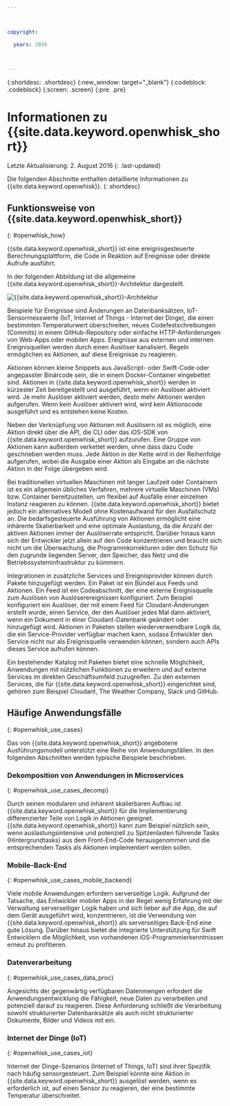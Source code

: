 ```yaml
---

 

copyright:

  years: 2016

 

---
```


{:shortdesc: .shortdesc}
{:new_window: target="_blank"}
{:codeblock: .codeblock}
{:screen: .screen}
{:pre: .pre}

# Informationen zu {{site.data.keyword.openwhisk_short}}

Letzte Aktualisierung: 2. August 2016
{: .last-updated}

Die folgenden Abschnitte enthalten detaillierte Informationen zu {{site.data.keyword.openwhisk}}.
{: shortdesc}

## Funktionsweise von {{site.data.keyword.openwhisk_short}}
{: #openwhisk_how}

{{site.data.keyword.openwhisk_short}} ist eine ereignisgesteuerte Berechnungsplattform, die Code in Reaktion auf Ereignisse oder direkte Aufrufe ausführt.

In der folgenden Abbildung ist die allgemeine {{site.data.keyword.openwhisk_short}}-Architektur dargestellt.

![{{site.data.keyword.openwhisk_short}}-Architektur](OpenWhisk.png)

Beispiele für Ereignisse sind Änderungen an Datenbanksätzen, IoT-Sensormesswerte (IoT, Internet of Things - Internet der Dinge), die einen bestimmten Temperaturwert überschreiten, neues Codefestschreibungen (Commits) in einem GitHub-Repository oder einfache HTTP-Anforderungen von Web-Apps oder mobilen Apps. Ereignisse aus externen und internen Ereignisquellen werden durch einen Auslöser kanalisiert. Regeln ermöglichen es Aktionen, auf diese Ereignisse zu reagieren.

Aktionen können kleine Snippets aus JavaScript- oder Swift-Code oder angepasster Binärcode sein, die in einem Docker-Container eingebettet sind. Aktionen in {{site.data.keyword.openwhisk_short}} werden in kürzester Zeit bereitgestellt und ausgeführt, wenn ein Auslöser aktiviert wird. Je mehr Auslöser aktiviert werden, desto mehr Aktionen werden aufgerufen. Wenn kein Auslöser aktiviert wird, wird kein Aktionscode ausgeführt und es entstehen keine Kosten.

Neben der Verknüpfung von Aktionen mit Auslösern ist es möglich, eine Aktion direkt über die API, die CLI oder das iOS-SDK von {{site.data.keyword.openwhisk_short}} aufzurufen. Eine Gruppe von Aktionen kann außerdem verkettet werden, ohne dass dazu Code geschrieben werden muss. Jede Aktion in der Kette wird in der Reihenfolge aufgerufen, wobei die Ausgabe einer Aktion als Eingabe an die nächste Aktion in der Folge übergeben wird.

Bei traditionellen virtuellen Maschinen mit langer Laufzeit oder Containern ist es ein allgemein übliches Verfahren, mehrere virtuelle Maschinen (VMs) bzw. Container bereitzustellen, um flexibel auf Ausfälle einer einzelnen Instanz reagieren zu können. {{site.data.keyword.openwhisk_short}} bietet jedoch ein alternatives Modell ohne Kostenaufwand für den Ausfallschutz an. Die bedarfsgesteuerte Ausführung von Aktionen ermöglicht eine inhärente Skalierbarkeit und eine optimale Auslastung, da die Anzahl der aktiven Aktionen immer der Auslöserrate entspricht. Darüber hinaus kann sich der Entwickler jetzt allein auf den Code konzentrieren und braucht sich nicht um die Überwachung, die Programmkorrekturen oder den Schutz für den zugrunde liegenden Server, den Speicher, das Netz und die Betriebssysteminfrastruktur zu kümmern.

Integrationen in zusätzliche Services und Ereignisprovider können durch Pakete hinzugefügt werden. Ein Paket ist ein Bündel aus Feeds und Aktionen. Ein Feed ist ein Codeabschnitt, der eine externe Ereignisquelle zum Auslösen von Auslöserereignissen konfiguriert. Zum Beispiel konfiguriert ein Auslöser, der mit einem Feed für Cloudant-Änderungen erstellt wurde, einen Service, der den Auslöser jedes Mal dann aktiviert, wenn ein Dokument in einer Cloudant-Datenbank geändert oder hinzugefügt wird. Aktionen in Paketen stellen wiederverwendbare Logik da, die ein Service-Provider verfügbar machen kann, sodass Entwickler den Service nicht nur als Ereignisquelle verwenden können, sondern auch APIs dieses Service aufrufen können.

Ein bestehender Katalog mit Paketen bietet eine schnelle Möglichkeit, Anwendungen mit nützlichen Funktionen zu erweitern und auf externe Services im direkten Geschäftsumfeld zuzugreifen. Zu den externen Services, die für {{site.data.keyword.openwhisk_short}} eingerichtet sind, gehören zum Beispiel Cloudant, The Weather Company, Slack und GitHub.


## Häufige Anwendungsfälle
{: #openwhisk_use_cases}

Das von {{site.data.keyword.openwhisk_short}} angebotene Ausführungsmodell unterstützt eine Reihe von Anwendungsfällen. In den folgenden Abschnitten werden typische Beispiele beschrieben.

### Dekomposition von Anwendungen in Microservices
{: #openwhisk_use_cases_decomp}

Durch seinen modularen und inhärent skalierbaren Aufbau ist {{site.data.keyword.openwhisk_short}} für die Implementierung differenzierter Teile von Logik in Aktionen geeignet. {{site.data.keyword.openwhisk_short}} kann zum Beispiel nützlich sein, wenn auslastungsintensive und potenziell zu Spitzenlasten führende Tasks (Hintergrundtasks) aus dem Front-End-Code herausgenommen und die entsprechenden Tasks als Aktionen implementiert werden sollen.

### Mobile-Back-End
{: #openwhisk_use_cases_mobile_backend}

Viele mobile Anwendungen erfordern serverseitige Logik. Aufgrund der Tatsache, das Entwickler mobiler Apps in der Regel wenig Erfahrung mit der Verwaltung serverseitiger Logik haben und sich lieber auf die App, die auf dem Gerät ausgeführt wird, konzentrieren, ist die Verwendung von {{site.data.keyword.openwhisk_short}} als serverseitiges Back-End eine gute Lösung. Darüber hinaus bietet die integrierte Unterstützung für Swift Entwicklern die Möglichkeit, von vorhandenen iOS-Programmierkenntnissen erneut zu profitieren.

### Datenverarbeitung
{: #openwhisk_use_cases_data_proc}

Angesichts der gegenwärtig verfügbaren Datenmengen erfordert die Anwendungsentwicklung die Fähigkeit, neue Daten zu verarbeiten und potenziell darauf zu reagieren. Diese Anforderung schließt die Verarbeitung sowohl strukturierter Datenbanksätze als auch nicht strukturierter Dokumente, Bilder und Videos mit ein.

### Internet der Dinge (IoT)
{: #openwhisk_use_cases_iot}

Internet der Dinge-Szenarios (Internet of Things, IoT) sind ihrer Spezifik nach häufig sensorgesteuert. Zum Beispiel könnte eine Aktion in {{site.data.keyword.openwhisk_short}} ausgelöst werden, wenn es erforderlich ist, auf einen Sensor zu reagieren, der eine bestimmte Temperatur überschreitet.
